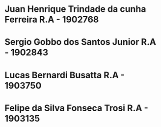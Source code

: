 # Juan Henrique Trindade da cunha Ferreira R.A - 1902768
# Sergio Gobbo dos Santos Junior R.A - 1902843
# Lucas Bernardi Busatta  R.A - 1903750
# Felipe da Silva Fonseca Trosi  R.A - 1903135
